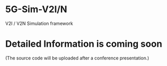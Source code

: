 # 5G-Sim-V2I/N
V2I / V2N Simulation framework

# Detailed Information is coming soon
(The source code will be uploaded after a conference presentation.)